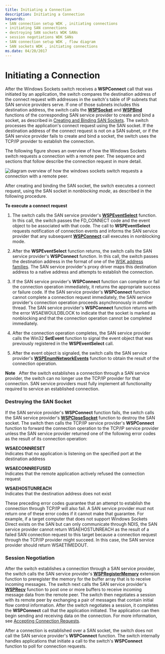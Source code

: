 ```yaml
---
title: Initiating a Connection
description: Initiating a Connection
keywords:
- SAN connection setup WDK , initiating connections
- initiating SAN connections
- destroying SAN sockets WDK SANs
- session negotiations WDK SANs
- SAN connection setup WDK , flow diagram
- SAN sockets WDK , initiating connections
ms.date: 04/20/2017
---
```


# Initiating a Connection


After the Windows Sockets switch receives a **WSPConnect** call that was initiated by an application, the switch compares the destination address of the connect request with addresses in the switch's table of IP subnets that SAN service providers serve. If one of those subnets includes this destination address, the switch calls the [**WSPSocket**](/previous-versions/windows/hardware/network/ff566319(v=vs.85)) and [**WSPBind**](/previous-versions/windows/hardware/network/ff566268(v=vs.85)) functions of the corresponding SAN service provider to create and bind a socket, as described in [Creating and Binding SAN Sockets](creating-and-binding-san-sockets.md). The switch processes the application's connect request using the SAN socket. If the destination address of the connect request is not on a SAN subnet, or if the SAN service provider fails to create and bind a socket, the switch uses the TCP/IP provider to establish the connection.

The following figure shows an overview of how the Windows Sockets switch requests a connection with a remote peer. The sequence and sections that follow describe the connection request in more detail.

![diagram overview of how the windows sockets switch requests a connection with a remote peer.](images/apiflow3.png)

After creating and binding the SAN socket, the switch executes a connect request, using the SAN socket in *nonblocking mode*, as described in the following procedure.

**To execute a connect request**

1.  The switch calls the SAN service provider's [**WSPEventSelect**](/previous-versions/windows/hardware/network/ff566287(v=vs.85)) function. In this call, the switch passes the FD\_CONNECT code and the event object to be associated with that code. The call to **WSPEventSelect** requests notification of connection events and informs the SAN service provider that any subsequent [**WSPConnect**](/previous-versions/windows/hardware/network/ff566275(v=vs.85)) call executes in nonblocking mode.

2.  After the **WSPEventSelect** function returns, the switch calls the SAN service provider's **WSPConnect** function. In this call, the switch passes the destination address in the format of one of the [WSK address families](ws2def-h.md). The SAN service provider's proxy driver maps this destination address to a native address and attempts to establish the connection.

3.  If the SAN service provider's **WSPConnect** function can complete or fail the connection operation immediately, it returns the appropriate success or failure code. If the SAN service provider's **WSPConnect** function cannot complete a connection request immediately, the SAN service provider's connection operation proceeds asynchronously in another thread. The SAN service provider's **WSPConnect** function returns with the error WSAEWOULDBLOCK to indicate that the socket is marked as nonblocking and that the connection operation cannot be completed immediately.

4.  After the connection operation completes, the SAN service provider calls the Win32 **SetEvent** function to signal the event object that was previously registered in the **WSPEventSelect** call.

5.  After the event object is signaled, the switch calls the SAN service provider's [**WSPEnumNetworkEvents**](/previous-versions/windows/hardware/network/ff566284(v=vs.85)) function to obtain the result of the connection operation.

**Note**  
After the switch establishes a connection through a SAN service provider, the switch can no longer use the TCP/IP provider for that connection. SAN service providers must fully implement all functionality required to service an established connection.

 

### Destroying the SAN Socket

If the SAN service provider's **WSPConnect** function fails, the switch calls the SAN service provider's [**WSPCloseSocket**](/previous-versions/windows/hardware/network/ff566273(v=vs.85)) function to destroy the SAN socket. The switch then calls the TCP/IP service provider's **WSPConnect** function to forward the connection operation to the TCP/IP service provider unless the SAN service provider returned one of the following error codes as the result of its connection operation:

<a href="" id="wsaeconnreset"></a>**WSAECONNRESET**  
Indicates that no application is listening on the specified port at the destination address

<a href="" id="wsaeconnrefused"></a>**WSAECONNREFUSED**  
Indicates that the remote application actively refused the connection request

<a href="" id="wsaehostunreach"></a>**WSAEHOSTUNREACH**  
Indicates that the destination address does not exist

These preceding error codes guarantee that an attempt to establish the connection through TCP/IP will also fail. A SAN service provider must not return one of these error codes if it cannot make that guarantee. For example, if a target computer that does not support Windows Sockets Direct exists on the SAN but can only communicate through NDIS, the SAN service provider cannot return WSAEHOSTUNREACH as the result of a failed SAN connection request to this target because a connection request through the TCP/IP provider might succeed. In this case, the SAN service provider should return WSAETIMEDOUT.

### Session Negotiation

After the switch establishes a connection through a SAN service provider, the switch calls the SAN service provider's [**WSPRegisterMemory**](/previous-versions/windows/hardware/network/ff566311(v=vs.85)) extension function to preregister the memory for the buffer array that is to receive incoming messages. The switch next calls the SAN service provider's [**WSPRecv**](/previous-versions/windows/hardware/network/ff566309(v=vs.85)) function to post one or more buffers to receive incoming message data from the remote peer. The switch then negotiates a session with its remote peer by exchanging a pair of messages that contain initial flow control information. After the switch negotiates a session, it completes the **WSPConnect** call that the application initiated. The application can then begin sending and receiving data on the connection. For more information, see [Accepting Connection Requests](accepting-connection-requests.md).

After a connection is established over a SAN socket, the switch does not call the SAN service provider's **WSPConnect** function. The switch internally handles applications that initiate a call to the switch's **WSPConnect** function to poll for connection requests.

 

